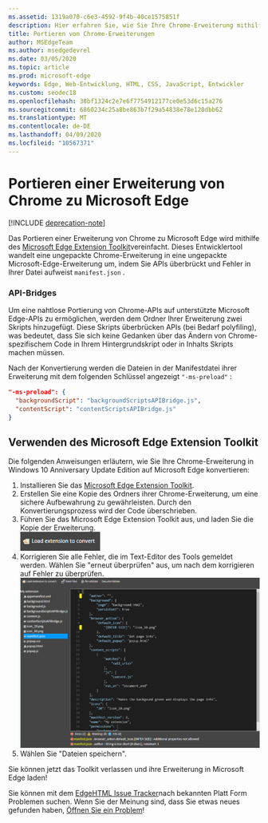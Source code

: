 ```yaml
---
ms.assetid: 1319a070-c6e3-4592-9f4b-40ce1575851f
description: Hier erfahren Sie, wie Sie Ihre Chrome-Erweiterung mithilfe des Microsoft Edge Extension Toolkit zu Microsoft Edge portieren.
title: Portieren von Chrome-Erweiterungen
author: MSEdgeTeam
ms.author: msedgedevrel
ms.date: 03/05/2020
ms.topic: article
ms.prod: microsoft-edge
keywords: Edge, Web-Entwicklung, HTML, CSS, JavaScript, Entwickler
ms.custom: seodec18
ms.openlocfilehash: 38bf1324c2e7e6f7754912177ce0e53d6c15a276
ms.sourcegitcommit: 6860234c25a8be863b7f29a54838e78e120dbb62
ms.translationtype: MT
ms.contentlocale: de-DE
ms.lasthandoff: 04/09/2020
ms.locfileid: "10567371"
---
```

# Portieren einer Erweiterung von Chrome zu Microsoft Edge  

[!INCLUDE [deprecation-note](../includes/deprecation-note.md)]  

Das Portieren einer Erweiterung von Chrome zu Microsoft Edge wird mithilfe des [Microsoft Edge Extension Toolkit](https://www.microsoft.com/store/p/microsoft-edge-extension-toolkit/9nblggh4txvb)vereinfacht. Dieses Entwicklertool wandelt eine ungepackte Chrome-Erweiterung in eine ungepackte Microsoft-Edge-Erweiterung um, indem Sie APIs überbrückt und Fehler in Ihrer Datei aufweist `manifest.json` .


### API-Bridges
Um eine nahtlose Portierung von Chrome-APIs auf unterstützte Microsoft Edge-APIs zu ermöglichen, werden dem Ordner Ihrer Erweiterung zwei Skripts hinzugefügt. Diese Skripts überbrücken APIs (bei Bedarf polyfiling), was bedeutet, dass Sie sich keine Gedanken über das Ändern von Chrome-spezifischem Code in Ihrem Hintergrundskript oder in Inhalts Skripts machen müssen.

Nach der Konvertierung werden die Dateien in der Manifestdatei ihrer Erweiterung mit dem folgenden Schlüssel angezeigt `"-ms-preload"` :

```json
"-ms-preload": {
  "backgroundScript": "backgroundScriptsAPIBridge.js",
  "contentScript": "contentScriptsAPIBridge.js"
}
```

## Verwenden des Microsoft Edge Extension Toolkit

Die folgenden Anweisungen erläutern, wie Sie Ihre Chrome-Erweiterung in Windows 10 Anniversary Update Edition auf Microsoft Edge konvertieren:

1. Installieren Sie das [Microsoft Edge Extension Toolkit](https://www.microsoft.com/store/p/microsoft-edge-extension-toolkit/9nblggh4txvb).
2. Erstellen Sie eine Kopie des Ordners ihrer Chrome-Erweiterung, um eine sichere Aufbewahrung zu gewährleisten. Durch den Konvertierungsprozess wird der Code überschrieben. 
3. Führen Sie das Microsoft Edge Extension Toolkit aus, und laden Sie die Kopie der Erweiterung.  
 ![Schaltfläche ' Erweiterung laden '](./../media/save-folder.png)
4. Korrigieren Sie alle Fehler, die im Text-Editor des Tools gemeldet werden. Wählen Sie "erneut überprüfen" aus, um nach dem korrigieren auf Fehler zu überprüfen.  
 ![Erweiterungen-Toolkitfehler finden](./../media/extension-toolkit.png)
5. Wählen Sie "Dateien speichern".

Sie können jetzt das Toolkit verlassen und ihre Erweiterung in Microsoft Edge laden! 

Sie können mit dem [EdgeHTML Issue Tracker](http://issues.microsoftedge.com)nach bekannten Platt Form Problemen suchen. Wenn Sie der Meinung sind, dass Sie etwas neues gefunden haben, [Öffnen Sie ein Problem](https://developer.microsoft.com/microsoft-edge/platform/issues/new/)!
